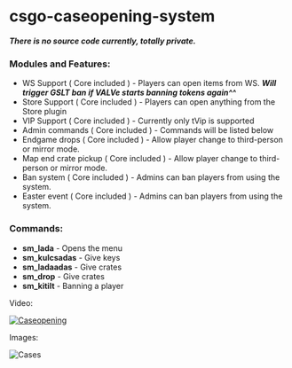 # csgo-caseopening-system
***There is no source code currently, totally private.***

### Modules and Features:
* WS Support ( Core included )  - Players can open items from WS. ***Will trigger GSLT ban if VALVe starts banning tokens again^^***
* Store Support ( Core included ) - Players can open anything from the Store plugin
* VIP Support ( Core included ) - Currently only tVip is supported
* Admin commands ( Core included ) - Commands will be listed below
* Endgame drops ( Core included ) - Allow player change to third-person or mirror mode.
* Map end crate pickup ( Core included ) - Allow player change to third-person or mirror mode.
* Ban system ( Core included ) - Admins can ban players from using the system.
* Easter event ( Core included ) - Admins can ban players from using the system.

### Commands:
* **sm_lada** - Opens the menu
* **sm_kulcsadas** - Give keys
* **sm_ladaadas** - Give crates
* **sm_drop** - Give crates
* **sm_kitilt** - Banning a player

Video:


[![Caseopening](https://media.giphy.com/media/13Nc3xlO1kGg3S/giphy-facebook_s.jpg)](https://www.youtube.com/watch?v=sOiwq6XS2hY)


Images:


![Cases](https://i.imgur.com/nq4Ka62.jpg "Players can pick up cases")
